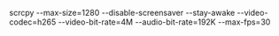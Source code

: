 scrcpy --max-size=1280 --disable-screensaver --stay-awake --video-codec=h265 --video-bit-rate=4M --audio-bit-rate=192K --max-fps=30
